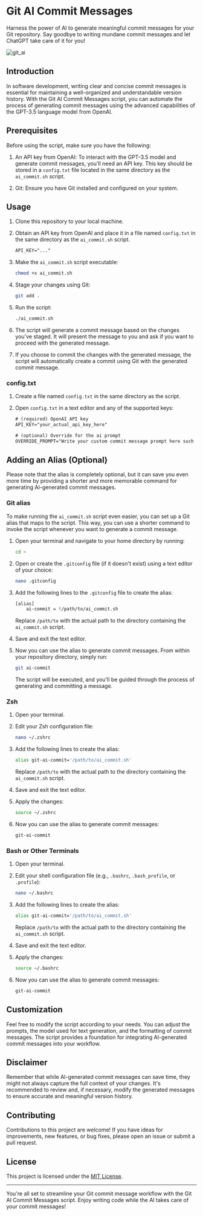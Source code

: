 # Git AI Commit Messages

Harness the power of AI to generate meaningful commit messages for your Git repository. Say goodbye to writing mundane commit messages and let ChatGPT take care of it for you!

![git_ai](https://github.com/kgellci/git_ai/assets/2548953/1db98ec6-1953-4ffa-8fbe-b23ad267b9a7)

## Introduction

In software development, writing clear and concise commit messages is essential for maintaining a well-organized and understandable version history. With the Git AI Commit Messages script, you can automate the process of generating commit messages using the advanced capabilities of the GPT-3.5 language model from OpenAI.

## Prerequisites

Before using the script, make sure you have the following:

1. An API key from OpenAI: To interact with the GPT-3.5 model and generate commit messages, you'll need an API key. This key should be stored in a `config.txt` file located in the same directory as the `ai_commit.sh` script.

2. Git: Ensure you have Git installed and configured on your system.

## Usage

1. Clone this repository to your local machine.

2. Obtain an API key from OpenAI and place it in a file named `config.txt` in the same directory as the `ai_commit.sh` script.
	```txt
	API_KEY="..."
	```

3. Make the `ai_commit.sh` script executable:

    ```bash
    chmod +x ai_commit.sh
    ```

4. Stage your changes using Git:

    ```bash
    git add .
    ```

5. Run the script:

    ```bash
    ./ai_commit.sh
    ```

6. The script will generate a commit message based on the changes you've staged. It will present the message to you and ask if you want to proceed with the generated message.

7. If you choose to commit the changes with the generated message, the script will automatically create a commit using Git with the generated commit message.

### config.txt

1. Create a file named `config.txt` in the same directory as the script.

2. Open `config.txt` in a text editor and any of the supported keys:

    ```txt
    # (required) OpenAI API key
    API_KEY="your_actual_api_key_here"

    # (optional) Override for the ai prompt
    OVERRIDE_PROMPT="Write your custom commit message prompt here such as: Write a commit message using only emoji's for the given diff."
    ```

## Adding an Alias (Optional)

Please note that the alias is completely optional, but it can save you even more time by providing a shorter and more memorable command for generating AI-generated commit messages.

### Git alias

To make running the `ai_commit.sh` script even easier, you can set up a Git alias that maps to the script. This way, you can use a shorter command to invoke the script whenever you want to generate a commit message.

1. Open your terminal and navigate to your home directory by running:

    ```bash
    cd ~
    ```

2. Open or create the `.gitconfig` file (if it doesn't exist) using a text editor of your choice:

    ```bash
    nano .gitconfig
    ```

3. Add the following lines to the `.gitconfig` file to create the alias:

    ```bash
    [alias]
        ai-commit = !/path/to/ai_commit.sh
    ```

    Replace `/path/to` with the actual path to the directory containing the `ai_commit.sh` script.

4. Save and exit the text editor.

5. Now you can use the alias to generate commit messages. From within your repository directory, simply run:

    ```bash
    git ai-commit
    ```

    The script will be executed, and you'll be guided through the process of generating and committing a message.

### Zsh

1. Open your terminal.

2. Edit your Zsh configuration file:

    ```bash
    nano ~/.zshrc
    ```

3. Add the following lines to create the alias:

    ```bash
    alias git-ai-commit='/path/to/ai_commit.sh'
    ```

    Replace `/path/to` with the actual path to the directory containing the `ai_commit.sh` script.

4. Save and exit the text editor.

5. Apply the changes:

    ```bash
    source ~/.zshrc
    ```

6. Now you can use the alias to generate commit messages:

    ```bash
    git-ai-commit
    ```

### Bash or Other Terminals

1. Open your terminal.

2. Edit your shell configuration file (e.g., `.bashrc`, `.bash_profile`, or `.profile`):

    ```bash
    nano ~/.bashrc
    ```

3. Add the following lines to create the alias:

    ```bash
    alias git-ai-commit='/path/to/ai_commit.sh'
    ```

    Replace `/path/to` with the actual path to the directory containing the `ai_commit.sh` script.

4. Save and exit the text editor.

5. Apply the changes:

    ```bash
    source ~/.bashrc
    ```

6. Now you can use the alias to generate commit messages:

    ```bash
    git-ai-commit
    ```

## Customization

Feel free to modify the script according to your needs. You can adjust the prompts, the model used for text generation, and the formatting of commit messages. The script provides a foundation for integrating AI-generated commit messages into your workflow.


## Disclaimer

Remember that while AI-generated commit messages can save time, they might not always capture the full context of your changes. It's recommended to review and, if necessary, modify the generated messages to ensure accurate and meaningful version history.

## Contributing

Contributions to this project are welcome! If you have ideas for improvements, new features, or bug fixes, please open an issue or submit a pull request.

## License

This project is licensed under the [MIT License](LICENSE).

---

You're all set to streamline your Git commit message workflow with the Git AI Commit Messages script. Enjoy writing code while the AI takes care of your commit messages!
